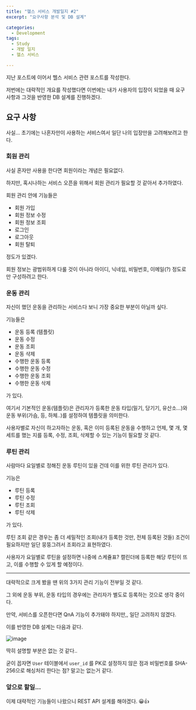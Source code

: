 ```yaml
---
title: "헬스 서비스 개발일지 #2"
excerpt: "요구사항 분석 및 DB 설계"

categories:
  - Development
tags:
  - Study
  - 개발 일지
  - 헬스 서비스

---
```




지난 포스트에 이어서 헬스 서비스 관련 포스트를 작성한다.

저번에는 대략적인 개요를 작성했다면 이번에는 내가 사용자의 입장이 되었을 때 요구 사항과 그것을 반영한 DB 설계를 진행하겠다.



## 요구 사항

사실... 초기에는 나혼자만이 사용하는 서비스여서 일단 나의 입장만을 고려해보려고 한다.



### 회원 관리

사실 혼자만 사용을 한다면 회원이라는 개념은 필요없다.

하지만, 혹시나하는 서비스 오픈을 위해서 회원 관리가 필요할 것 같아서 추가하였다.

회원 관리 안에 기능들은 

* 회원 가입
* 회원 정보 수정
* 회원 정보 조회
* 로그인
* 로그아웃
* 회원 탈퇴

정도가 있겠다.

회원 정보는 광범위하게 다룰 것이 아니라 아이디, 닉네임, 비밀번호, 이메일(?) 정도로만 구성하려고 한다.



### 운동 관리

자신이 했던 운동을 관리하는 서비스다 보니 가장 중요한 부분이 아닐까 싶다.

기능들은

* 운동 등록 (템플릿)
* 운동 수정
* 운동 조회
* 운동 삭제
* 수행한 운동 등록
* 수행한 운동 수정
* 수행한 운동 조회
* 수행한 운동 삭제

가 있다.

여기서 기본적인 운동(템플릿)은 관리자가 등록한 운동 타입(밀기, 당기기, 유산소...)와 운동 부위(가슴, 등, 하체..)를 설정하여 템플릿을 의미한다.

사용자별로 자신이 하고자하는 운동, 혹은 이미 등록된 운동을 수행하고 언제, 몇 개, 몇 세트를 했는 지를 등록, 수정, 조회, 삭제할 수 있는 기능이 필요할 것 같다.



### 루틴 관리

사람마다 요일별로 정해진 운동 루틴이 있을 건데 이를 위한 루틴 관리가 있다.

기능은

* 루틴 등록
* 루틴 수정
* 루틴 조회
* 루틴 삭제

가 있다.

루틴 조회 같은 경우는 좀 더 세밀적인 조회(내가 등록한 것만, 전체 등록된 것들) 조건이 필요하지만 일단 뭉뚱그려서 조회라고 표현하였다.

사용자가 요일별로 루틴을 설정하면 나중에 스케쥴표? 캘린더에 등록한 해당 루틴이 뜨고, 이를 수행할 수 있게 할 예정이다.



---



대략적으로 크게 봤을 땐 위의 3가지 관리 기능이 전부일 것 같다.

그 외에 운동 부위, 운동 타입의 경우에는 관리자가 별도로 등록하는 것으로 생각 중이다.

만약, 서비스를 오픈한다면 QnA 기능이 추가돼야 하지만,, 일단 고려하지 않겠다.



이를 반영한 DB 설계는 다음과 같다.

![image](https://user-images.githubusercontent.com/37808594/119779111-43e7bd80-bf03-11eb-82de-a3df1a4e2b5c.png)

딱히 설명할 부분은 없는 것 같다..

굳이 꼽자면 `User` 테이블에서 `user_id` 를 PK로 설정하지 않은 점과 비밀번호를 SHA-256으로 해싱처리 한다는 점? 말고는 없는거 같다.



### 앞으로 할일...

이제 대략적인 기능들이 나왔으니 REST API 설계를 해야겠다.  😀👍

